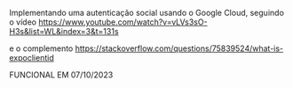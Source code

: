  Implementando uma autenticação social usando o Google Cloud,  seguindo o vídeo 
 https://www.youtube.com/watch?v=vLVs3sO-H3s&list=WL&index=3&t=131s

 e o complemento https://stackoverflow.com/questions/75839524/what-is-expoclientid

 FUNCIONAL EM 07/10/2023

